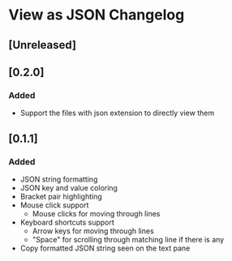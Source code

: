<!-- Keep a Changelog guide -> https://keepachangelog.com -->

# View as JSON Changelog

## [Unreleased]
## [0.2.0]

### Added

- Support the files with json extension to directly view them

## [0.1.1]

### Added

- JSON string formatting
- JSON key and value coloring
- Bracket pair highlighting
- Mouse click support
    - Mouse clicks for moving through lines
- Keyboard shortcuts support
    - Arrow keys for moving through lines
    - "Space" for scrolling through matching line if there is any
- Copy formatted JSON string seen on the text pane
